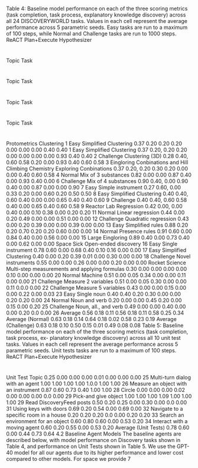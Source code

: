 Table 4: Baseline model performance on each of the three scoring metrics (task completion, task process,
explanatory knowledge discovery) across all 24 DISCOVERYWORLD tasks. Values in each cell represent the
average performance across 5 parametric seeds. Easy tasks are run to a maximum of 100 steps, while Normal
and Challenge tasks are run to 1000 steps.
ReACT
Plan+Execute
Hypothesizer
# 
Topic 
Task 
# 
Topic 
Task 
# 
Topic 
Task 
# 
Topic 
Task 
# 
 
 
 
 
 
 
 
 
 
 
 
 
 
 
 
 
 
 
 
 
 
 
 
 
 
 
 
 
 
 
 
 
 
 
 
 
 
 
 
 
Protometrics 
Clustering 
1 
Easy 
Simplified Clustering 
0.37 
0.20 
0.20 
0.20 
0.00 
0.00 
0.00 
0.40 
0.40 
1 
Easy 
Simplified Clustering 
0.37 
0.20, 0.20 
0.20 
0.00 
0.00 0.00 
0.00 
0.93 
0.40 
0.40 
2 
Challenge 
Clustering (3D) 
0.28 
0.40, 0.60 
0.58 
0.20 
0.00 
0.93 
0.40 
0.60 
0.58 
3 
Eingloring Conbinations and Hill Climbing 
Chemistry 
Exploring Conbinations 
0.37 
0.20, 0.20 
0.30 
0.20 
0.00 
0.00 
0.40 
0.60 
0.58 
4 
Normal 
Mix of 3 substances 
0.82 
0.00 
0.00 
0.87 
0.40 
0.00 
0.93 
0.40 
0.00 
6 
Challenge 
Mix of 4 substances 
0.90 
0.40, 0.00 
0.90 
0.40 
0.00 
0.87 
0.00 
0.00 
0.90 
7 
Easy 
Simple instrument 
0.27 
0.60, 0.00 
0.33 
0.20 
0.00 
0.60 
0.20 
0.50 
0.50 
8 
Easy 
Simplified Clustering 
0.40 
0.40, 0.60 
0.40 
0.00 
0.00 
0.65 
0.40 
0.40 
0.60 
9 
Challenge 
0.40 
0.40, 0.60 
0.58 
0.40 
0.00 
0.65 
0.40 
0.60 
0.58 
9 
Reactor Lab 
Regression 
0.42 
0.00, 0.00 
0.40 
0.00 
0.10 
0.38 
0.00 
0.20 
0.20 
11 
Normal 
Linear regression 
0.44 
0.00 
0.20 
0.49 
0.00 
0.00 
0.51 
0.00 
0.00 
12 
Challenge 
Quadratic regression 
0.43 
0.00 
0.20 
0.39 
0.00 
0.00 
0.39 
0.00 
0.00 
13 
Easy 
Simplified rules 
0.88 
0.20 
0.20 
0.70 
0.20 
0.20 
0.60 
0.00 
0.00 
14 
Normal 
Presence rules 
0.91 
0.60 
0.00 
0.84 
0.40 
0.00 
0.56 
0.00 
0.00 
15 
Large 
Eingloring 
0.89 
0.40 
0.00 
0.73 
0.40 
0.00 
0.62 
0.00 
0.00 
Space Sick 
Open-ended discovery 
16 
Easy 
Single instrument 
0.78 
0.60 
0.00 
0.68 
0.40 
0.10 
0.16 
0.00 
0.00 
17 
Easy 
Simplified Clustering 
0.40 
0.00 
0.20 
0.39 
0.01 
0.00 
0.30 
0.00 
0.00 
18 
Challenge 
Novel instruments 
0.55 
0.00 
0.00 
0.26 
0.00 
0.00 
0.20 
0.00 
0.00 
Rocket Science 
Multi-step measurements and applying formulas 
0.30 
0.00 
0.00 
0.00 
0.00 
0.10 
0.00 
0.00 
0.00 
20 
Normal 
Machine 
0.51 
0.00 
0.05 
0.34 
0.00 
0.00 
0.11 
0.00 
0.00 
21 
Challenge 
Measure 2 variables 
0.51 
0.00 
0.05 
0.30 
0.00 
0.00 
0.11 
0.0.0 
0.00 
22 
Challenge 
Measure 5 variables 
0.43 
0.00 
0.00 
0.15 
0.00 
0.00 
0.22 
0.00 
0.03 
23 
Easy 
Single noun 
0.40 
0.40 
0.20 
0.30 
0.00 
0.00 
0.20 
0.20 
0.00 
24 
Normal 
Noun and verb 
0.20 
0.00 
0.00 
0.45 
0.20 
0.00 
0.15 
0.00 
0.20 
25 
Challenge 
Noun, all., and verb 
0.49 
0.00 
0.00 
0.40 
0.00 
0.00 
0.20 
0.0 
0.00 
26 
Average 
0.56 
0.18 
0.11 
0.56 
0.18 
0.11 
0.58 
0.25 
0.34 
Average (Normal) 
0.63 
0.18 
0.14 
0.64 
0.18 
0.02 
0.58 
0.23 
0.19 
Average (Challenge) 
0.63 
0.18 
0.10 
0.50 
0.15 
0.01 
0.49 
0.08 
0.08 
Table 5: Baseline model performance on each of the three scoring metrics (task completion, task process, ex-
planatory knowledge discovery) across all 10 unit test tasks. Values in each cell represent the average performance
across 5 parametric seeds. Unit tests tasks are run to a maximum of 100 steps.
ReACT 
Plan+Execute 
Hypothesizer
# 
Unit Test Topic 
0.25 
0.00 
0.00 
0.00 
0.01 
0.00 
0.00 
0.00 
25 
Multi-turn dialog with an agent 
1.00 
1.00 
1.00 
1.00 
1.0.0 
1.00 
1.00 
26 
Measure an object with an instrument 
0.87 
0.60 
0.73 
0.40 
1.00 
1.00 
28 
Circle 
0.00 
0.00 
0.00 
0.02 
0.00 
0.00 
0.00 
0.0 
0.00 
29 
Pick-and give object 
1.00 
1.00 
1.00 
1.09 
1.00 
1.00 
1.00 
29 
Read DiscoveryFeed posts 
0.50 
0.20 
0.25 
0.00 
0.30 
0.00 
0.0 
0.00 
31 
Using keys with doors 
0.69 
0.20 
0.54 
0.00 
0.69 
0.00 
32 
Navigate to a specific room in a house 
0.20 
0.20 
0.20 
0.0 
0.00 
0.20 
0.20 
33 
Search an environment for an object 
0.60 
0.80 
0.60 
0.00 
0.53 
0.20 
34 
Interact with a moving agent 
0.60 
0.20 
0.55 
0.00 
0.53 
0.20 
Average (Unit Tests) 
0.78 
0.60 
0.00 
0.44 
0.73 
0.64 
4.2 
Baseline Agent Models
The baseline agents are described below, with model performance on Discovery tasks shown in
Table 4, and performance on Unit Tests shown in Table 5. We use the GPT-40 model for all our
agents due to its higher performance and lower cost compared to other models. For space we provide
7